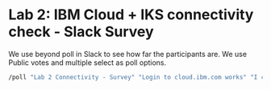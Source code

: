 # Lab 2: IBM Cloud + IKS connectivity check - Slack Survey

We use beyond poll in Slack to see how far the participants are. We use Public votes and multiple select as poll options.

```bash
/poll "Lab 2 Connectivity - Survey" "Login to cloud.ibm.com works" "I can switch to the IBM Workshop Account and see the Kubernetes cluster" "I can connect to the cluster with IBM Cloud Shell" "I can connect to the cluster from my own ibmcloud + kubernetes CLI setup"
```
